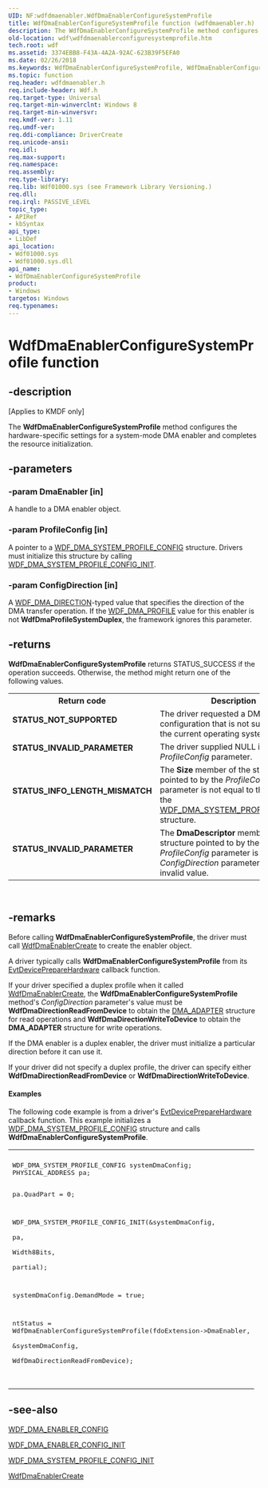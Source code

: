 ```yaml
---
UID: NF:wdfdmaenabler.WdfDmaEnablerConfigureSystemProfile
title: WdfDmaEnablerConfigureSystemProfile function (wdfdmaenabler.h)
description: The WdfDmaEnablerConfigureSystemProfile method configures the hardware-specific settings for a system-mode DMA enabler and completes the resource initialization.
old-location: wdf\wdfdmaenablerconfiguresystemprofile.htm
tech.root: wdf
ms.assetid: 3374EBB8-F43A-4A2A-92AC-623B39F5EFA0
ms.date: 02/26/2018
ms.keywords: WdfDmaEnablerConfigureSystemProfile, WdfDmaEnablerConfigureSystemProfile method, kmdf.wdfdmaenablerconfiguresystemprofile, wdf.wdfdmaenablerconfiguresystemprofile, wdfdmaenabler/WdfDmaEnablerConfigureSystemProfile
ms.topic: function
req.header: wdfdmaenabler.h
req.include-header: Wdf.h
req.target-type: Universal
req.target-min-winverclnt: Windows 8
req.target-min-winversvr: 
req.kmdf-ver: 1.11
req.umdf-ver: 
req.ddi-compliance: DriverCreate
req.unicode-ansi: 
req.idl: 
req.max-support: 
req.namespace: 
req.assembly: 
req.type-library: 
req.lib: Wdf01000.sys (see Framework Library Versioning.)
req.dll: 
req.irql: PASSIVE_LEVEL
topic_type:
- APIRef
- kbSyntax
api_type:
- LibDef
api_location:
- Wdf01000.sys
- Wdf01000.sys.dll
api_name:
- WdfDmaEnablerConfigureSystemProfile
product:
- Windows
targetos: Windows
req.typenames: 
---
```


# WdfDmaEnablerConfigureSystemProfile function


## -description


<p class="CCE_Message">[Applies to KMDF only]</p>


   The <b>WdfDmaEnablerConfigureSystemProfile</b> method 
  configures the hardware-specific settings for a system-mode DMA enabler and completes the resource initialization.


## -parameters




### -param DmaEnabler [in]

A handle to a DMA enabler object.


### -param ProfileConfig [in]

A pointer to a <a href="https://msdn.microsoft.com/library/windows/hardware/hh439495">WDF_DMA_SYSTEM_PROFILE_CONFIG</a> structure. Drivers must initialize this structure by calling <a href="https://msdn.microsoft.com/library/windows/hardware/hh439499">WDF_DMA_SYSTEM_PROFILE_CONFIG_INIT</a>.


### -param ConfigDirection [in]

A <a href="https://msdn.microsoft.com/library/windows/hardware/ff551288">WDF_DMA_DIRECTION</a>-typed value that specifies the direction of the DMA transfer operation. If the <a href="https://msdn.microsoft.com/library/windows/hardware/ff551295">WDF_DMA_PROFILE</a> value for this enabler is not <b>WdfDmaProfileSystemDuplex</b>, the framework ignores this parameter.


## -returns



<b>WdfDmaEnablerConfigureSystemProfile</b> returns STATUS_SUCCESS if the operation succeeds.  Otherwise, the method might return one of the following values.

<table>
<tr>
<th>Return code</th>
<th>Description</th>
</tr>
<tr>
<td width="40%">
<dl>
<dt><b>STATUS_NOT_SUPPORTED</b></dt>
</dl>
</td>
<td width="60%">
The driver requested a DMA configuration that is not supported on the current operating system.

</td>
</tr>
<tr>
<td width="40%">
<dl>
<dt><b>STATUS_INVALID_PARAMETER</b></dt>
</dl>
</td>
<td width="60%">
The driver supplied NULL in the <i>ProfileConfig</i> parameter.

</td>
</tr>
<tr>
<td width="40%">
<dl>
<dt><b>STATUS_INFO_LENGTH_MISMATCH</b></dt>
</dl>
</td>
<td width="60%">
The <b>Size</b> member of the structure pointed to by the <i>ProfileConfig</i> parameter is not equal to the size of the <a href="https://msdn.microsoft.com/library/windows/hardware/hh439495">WDF_DMA_SYSTEM_PROFILE_CONFIG</a> structure.

</td>
</tr>
<tr>
<td width="40%">
<dl>
<dt><b>STATUS_INVALID_PARAMETER</b></dt>
</dl>
</td>
<td width="60%">
The <b>DmaDescriptor</b> member of the structure pointed to by the <i>ProfileConfig</i> parameter is NULL or the <i>ConfigDirection</i> parameter contains an invalid value.

</td>
</tr>
</table>
 




## -remarks



Before calling <b>WdfDmaEnablerConfigureSystemProfile</b>, the driver must call <a href="https://msdn.microsoft.com/library/windows/hardware/ff546983">WdfDmaEnablerCreate</a> to create the enabler object.

A driver typically calls <b>WdfDmaEnablerConfigureSystemProfile</b> from its <a href="https://msdn.microsoft.com/a3d4a983-8a75-44be-bd72-8673d89f9f87">EvtDevicePrepareHardware</a> callback function.

If your driver specified a duplex profile when it called <a href="https://msdn.microsoft.com/library/windows/hardware/ff546983">WdfDmaEnablerCreate</a>, the <b>WdfDmaEnablerConfigureSystemProfile</b> method's <i>ConfigDirection</i> parameter's value must be <b>WdfDmaDirectionReadFromDevice</b> to obtain the <a href="https://msdn.microsoft.com/library/windows/hardware/ff544062">DMA_ADAPTER</a> structure for read operations and <b>WdfDmaDirectionWriteToDevice</b> to obtain the <b>DMA_ADAPTER</b> structure for write operations.

If the DMA enabler is a duplex enabler, the driver must initialize a particular direction before it can use it.  

 If your driver did not specify a duplex profile, the driver can specify either <b>WdfDmaDirectionReadFromDevice</b> or <b>WdfDmaDirectionWriteToDevice</b>.
 


#### Examples

The following code example is from a driver's <a href="https://msdn.microsoft.com/a3d4a983-8a75-44be-bd72-8673d89f9f87">EvtDevicePrepareHardware</a> callback function. This example initializes a <a href="https://msdn.microsoft.com/library/windows/hardware/hh439495">WDF_DMA_SYSTEM_PROFILE_CONFIG</a> structure and calls <b>WdfDmaEnablerConfigureSystemProfile</b>.

<div class="code"><span codelanguage=""><table>
<tr>
<th></th>
</tr>
<tr>
<td>
<pre>
WDF_DMA_SYSTEM_PROFILE_CONFIG systemDmaConfig;  
PHYSICAL_ADDRESS pa;  
 
pa.QuadPart = 0;  
  
WDF_DMA_SYSTEM_PROFILE_CONFIG_INIT(&systemDmaConfig,   
                                   pa,  
                                   Width8Bits,  
                                   partial);  
  
systemDmaConfig.DemandMode = true;  
 
ntStatus = WdfDmaEnablerConfigureSystemProfile(fdoExtension-&gt;DmaEnabler,   
                                               &systemDmaConfig,   
                                               WdfDmaDirectionReadFromDevice);  
</pre>
</td>
</tr>
</table></span></div>



## -see-also




<a href="https://msdn.microsoft.com/library/windows/hardware/ff551290">WDF_DMA_ENABLER_CONFIG</a>



<a href="https://msdn.microsoft.com/b01efb50-a3b2-4ffd-83e6-daa0ebbc6484">WDF_DMA_ENABLER_CONFIG_INIT</a>



<a href="https://msdn.microsoft.com/library/windows/hardware/hh439499">WDF_DMA_SYSTEM_PROFILE_CONFIG_INIT</a>



<a href="https://msdn.microsoft.com/library/windows/hardware/ff546983">WdfDmaEnablerCreate</a>
 

 

